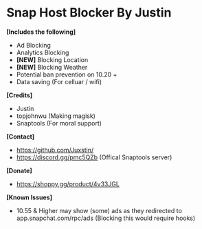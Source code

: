 # Snap Host Blocker By Justin

**[Includes the following]**
+ Ad Blocking
+ Analytics Blocking
+ **[NEW]** Blocking Location
+ **[NEW]** Blocking Weather
+ Potential ban prevention on 10.20 +
+ Data saving (For celluar / wifi)

**[Credits]**
+ Justin
+ topjohnwu (Making magisk)
+ Snaptools (For moral support)

**[Contact]**
+ https://github.com/Juxstin/
+ https://discord.gg/pmc5QZb (Offical Snaptools server)

**[Donate]**
+ https://shoppy.gg/product/4v33JGL

**[Known Issues]**
+ 10.55 & Higher may show (some) ads as they redirected to app.snapchat.com/rpc/ads (Blocking this would require hooks)
